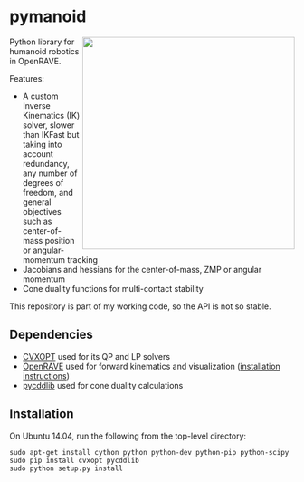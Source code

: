 # pymanoid

<img src="https://scaron.info/images/ijhr-2016.png" width="375" align="right" />

Python library for humanoid robotics in OpenRAVE.

Features:
- A custom Inverse Kinematics (IK) solver, slower than IKFast but taking into
  account redundancy, any number of degrees of freedom, and general objectives
  such as center-of-mass position or angular-momentum tracking
- Jacobians and hessians for the center-of-mass, ZMP or angular momentum
- Cone duality functions for multi-contact stability

This repository is part of my working code, so the API is not so stable.

## Dependencies

- [CVXOPT](http://cvxopt.org/) used for its QP and LP solvers
- [OpenRAVE](https://github.com/rdiankov/openrave) used for forward kinematics and visualization ([installation instructions](https://scaron.info/teaching/installing-openrave-on-ubuntu-14.04.html))
- [pycddlib](https://pycddlib.readthedocs.org/en/latest/) used for cone duality calculations

## Installation

On Ubuntu 14.04, run the following from the top-level directory:

```
sudo apt-get install cython python python-dev python-pip python-scipy
sudo pip install cvxopt pycddlib
sudo python setup.py install
```

